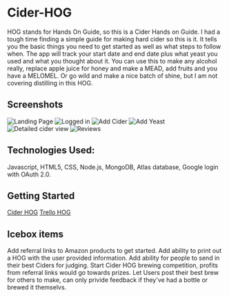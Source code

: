 # Cider-HOG
HOG stands for Hands On Guide, so this is a Cider Hands on Guide. 
I had a tough time finding a simple guide for making hard cider so this is it. 
It tells you the basic things you need to get started as well as what steps to follow when. 
The app will track your start date and end date plus what yeast you used and what you thought about it.
You can use this to make any alcohol really, replace apple juice for honey and make a MEAD, add fruits and you have a MELOMEL.
Or go wild and make a nice batch of shine, but I am not covering distilling in this HOG.

## Screenshots

![Landing Page](https://i.imgur.com/rEnOUQk.jpg)
![Logged in](https://i.imgur.com/kp4uhaP.jpg)
![Add Cider](https://i.imgur.com/ik3Fa2M.jpg)
![Add Yeast](https://i.imgur.com/J8ej7jH.jpg)
![Detailed cider view](https://i.imgur.com/13ElpTC.jpg)
![Reviews](https://i.imgur.com/8kjJr5P.jpg)

## Technologies Used:
Javascript, HTML5, CSS, Node.js, MongoDB, Atlas database, Google login  with OAuth 2.0.

## Getting Started
[Cider HOG](https://cider-hog.herokuapp.com/ciders)
[Trello HOG](https://trello.com/b/qvZJGUuu/cider-hog)

## Icebox items
Add referral links to Amazon products to get started.
Add ability to print out a HOG with the user provided information.
Add ability for people to send in their best Ciders for judging.
Start Cider HOG brewing competition, profits from referral links would go towards prizes.
Let Users post their best brew for others to make, can only privide feedback if they've had a bottle or brewed it themselvs.


